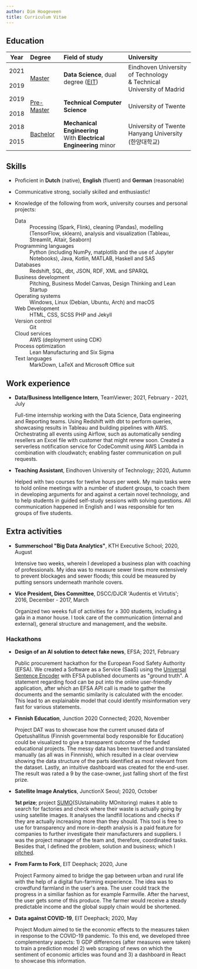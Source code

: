 ```yaml
---
author: Dim Hoogeveen
title: Curriculum Vitae
---
```


## Education

| Year | Degree | Field of study | University |
| :----: | :------ | :-------------- | :---------- |
| 2021 <br> <i class="fas fa-long-arrow-alt-up"></i> <br> 2019 | <u>Master</u> | **Data Science**, dual degree ([EIT](https://masterschool.eitdigital.eu/about-us/)) | Eindhoven University of Technology <br>& Technical University of Madrid |
| 2019 <br> <i class="fas fa-long-arrow-alt-up" style="text-align: center;"></i> <br> 2018 | <u>Pre-Master</u> | **Technical Computer Science**| University of Twente |
| 2018 <br> <i class="fas fa-long-arrow-alt-up" style="text-align: center;"></i> <br> 2015 | <u>Bachelor</u>   | **Mechanical Engineering**<br />With **Electrical Engineering** minor | University of Twente<br />Hanyang University (한양대학교)    |

## Skills

- Proficient in **Dutch** (native), **English** (fluent) and **German** (reasonable)
- Communicative  strong, socially skilled and enthusiastic! 
- Knowledge of the following from work, university courses and personal projects:
  <dl>
  <dt>Data</dt>
  <dd>Processing (Spark, Flink), cleaning (Pandas), modelling (TensorFlow, sklearn), analysis and visualization (Tableau, Streamlit, Altair, Seaborn)</dd>
  
  <dt>Programming languages</dt> 
  <dd>Python (including NumPy, matplotlib and the use of Jupyter Notebooks), Java, Kotlin, MATLAB, Haskell and  SAS</dd>
  
  <dt>Databases</dt>
  <dd>Redshift, SQL, dbt, JSON, RDF, XML and SPARQL </dd>
  
  <dt>Business development</dt> 
  <dd>Pitching, Business Model Canvas, Design Thinking and Lean Startup </dd>
  
  <dt>Operating systems</dt>
  <dd> Windows, Linux (Debian, Ubuntu, Arch) and macOS </dd>
  
  <dt>Web Development</dt>
  <dd>HTML, CSS, SCSS PHP and Jekyll </dd>
  
  <dt>Version control</dt>
  <dd>Git </dd>
  
  <dt>Cloud services</dt>
  <dd>AWS (deployment using CDK) </dd>
  
  <dt>Process optimization</dt>
  <dd>Lean Manufacturing and Six Sigma </dd>
  
  <dt>Text languages</dt>
  <dd>MarkDown, LaTeX and Microsoft Office suit </dd>
  </dl>

## Work experience

 - **Data/Business Intelligence Intern**, TeamViewer;  2021, February - 2021, July <br>
   
   <p class="text_experience">Full-time internship working with the Data Science, Data engineering and Reporting teams. Using Redshift with dbt to perform queries, showcasing results in Tableau and building pipelines with AWS. Orchestrating all events using Airflow, such as automatically sending resellers an Excel file with customer that might renew soon. Created a serverless notification service for CodeCommit using AWS Lambda in combination with cloudwatch; enabling faster communication on pull requests. </p>

 - **Teaching Assistant**, Eindhoven University of Technology;  2020, Autumn <br>
   
   <p class="text_experience">Helped with two courses for twelve hours per week. My main tasks were to hold online meetings with a number of student groups,  to coach them in developing arguments for and against a certain novel technology, and to help students in guided self-study sessions with solving questions. All communication happened in English and I was responsible for ten groups of five students.</p>

## Extra activities

- **Summerschool "Big Data Analytics"**, KTH Executive School; 2020, August <br>
  
  <p class="text_activity">Intensive two weeks, wherein I developed a business plan with coaching of professionals. My idea was to measure sewer lines more extensively to prevent blockages and sewer floods; this could be measured by putting sensors underneath manhole covers.</p>
  
- **Vice President, Dies Committee**, DSCC/DJCR 'Audentis et Virtutis'; 2016, December - 2017, March <br>
  <p class="text_activity">Organized two weeks full of activities for ± 300 students, including a gala in a manor house. I took care of the communication (internal and external), general structure and management, and the website. </p>
  
### Hackathons

- **Design of an AI solution to detect fake news**, EFSA; 2021, February <br>
  
  <p class="text_hackathon">Public procurement hackathon for the European Food Safety Authority (EFSA). We created a Software as a Service (SaaS) using the <a href="https://tfhub.dev/google/universal-sentence-encoder/4">Universal Sentence Encoder</a> with EFSA published documents as "ground truth". A statement regarding food can be put into the online user-friendly application, after which an EFSA API call is made to gather the documents and the semantic similarity is calculated with the encoder. This lead to an explainable model that could identify misinformation very fast for various statements.</p>
  
- **Finnish Education**, Junction 2020 Connected; 2020, November<br>
  
   <p class="text_hackathon">Project DAT was to showcase how the current unused data of Opetushallitus (Finnish governmental body responsible for Education) could be visualized to give a transparent outcome of the funded educational projects. The messy data has been traversed and translated manually (as all was in Finnnish), which resulted in a clear overview showing the data structure of the parts identified as most relevant from the dataset. Lastly, an intuitive dashboard was created for the end-user. The result was rated a 9 by the case-owner, just falling short of the first prize. </p>

- **Satellite Image Analytics**, JunctionX Seoul; 2020, October <br>
  
  <p class="text_hackathon"><i class="fas fa-award"></i><strong> 1st prize</strong>; project <a href="https://github.com/bonomoon/SUMO">SUMO</a>(SUstainability MOnitoring) makes it able to search for factories and check where their waste is actually going by using satellite images. It analyses the landfill locations and checks if they are actually increasing more than they should. This tool is free to use for transparency and more in-depth analysis is a paid feature for companies to further investigate their manufacturers and suppliers. I was the project manager of the team and, therefore, coordinated tasks. Besides that, I defined the problem, solution and business; which I <a href="https://drive.google.com/file/d/1EsYEhJjpHUl9OcyRlOcsemfFxan95qos/view">pitched</a>.</p>
  
- **From Farm to Fork**, EIT Deephack; 2020, June <br>
  
  <p class="text_hackathon">Project Farmony aimed to bridge the gap between urban and rural life with the help of a digital fun-farming experience. The idea was to crowdfund farmland in the user's area. The user could track the progress in a similiar fashion as for example Farmville. After the harvest, the user gets some of this produce. The farmer would receive a steady predictable income and the global supply chain would be shortened.</p>
  
- **Data against COVID-19**, EIT Deephack; 2020, May <br>
  
  <p class="text_hackathon">Project Modum aimed to tie the economic effects to the measures taken in response to the COVID-19 pandemic. To this end, we developed three complementary aspects: 1) GDP differences (after measures were taken) to train a prediction model 2) web scraping of news on which the sentiment of economic articles was found and 3) a dashboard in React to showcase this information. </p>
